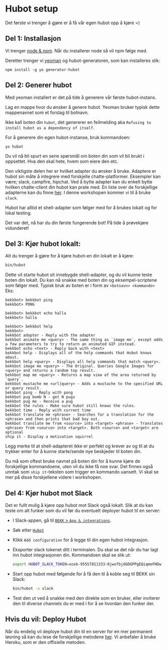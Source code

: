 # Hubot setup

Det første vi trenger å gjøre er å få vår egen hubot opp å kjøre =)

## Del 1: Installasjon
Vi trenger [node & npm](https://nodejs.org/en/download/). Når du installerer node så vil npm følge med.

Deretter trenger vi [yeoman](http://yeoman.io/) og hubot-generatoren, som kan installeres slik: 
 ```
 npm install -g yo generator-hubot
 ```

## Del 2: Generer hubot
Med yeoman installert er det på tide å generere vår første hubot-instans. 

Lag en mappe hvor du ønsker å genere hubot. Yeoman bruker typisk dette mappenavnet som et forslag til botnavn.

Ikke kall boten din `hubot`, det genererer en feilmelding aka `Refusing to install hubot as a dependency of itself`.

For å generere din egen hubot-instanse, bruk kommandoen: 
```
yo hubot
``` 

Du vil nå bli spurt en serie spørsmål om boten din som vil bli brukt i oppsettet. Hva den skal hete, hvem som eiere den etc. 

Den viktigste delen her er hvilket adapter du ønsker å bruke. Adaptere er hubot sin måte å integrere med forskjelle chatte-platformer. Eksempler kan være; slack, campfire, hipchat. Ved å bytte adapter kan du enkelt bytte hvilken chatte-client din hubot kan prate med. En liste over de forskjellige adapterne kan du finne [her](https://hubot.github.com/docs/adapters/). I denne workshopen kommer vi til å bruke `slack`. 

Hubot har alltid et shell-adapter som følger med for å brukes lokalt og for lokal testing. 

Det var det, nå har du din første fungerende bot! På tide å prøvekjøre vidunderet!

## Del 3: Kjør hubot lokalt: 

Alt du trenger å gjøre for å kjøre hubot-en din lokalt er å kjøre: 
```sh
bin/hubot
```
Dette vil starte hubot sit innebygde shell-adapter, og du vil kunne teste boten din lokalt. Du kan nå snakke med boten din og eksempel-scriptene som følger med. Typisk bruk av boten er i form av `<botnavn> <kommando>` Eks:

```
bekkbot> bekkbot ping
bekkbot> PONG

bekkbot> bekkbot echo halla
bekkbot> halla

bekkbot> bekkbot help
bekkbot>
bekkbot adapter - Reply with the adapter
bekkbot animate me <query> - The same thing as `image me`, except adds a few parameters to try to return an animated GIF instead.
bekkbot echo <text> - Reply back with <text>
bekkbot help - Displays all of the help commands that Hubot knows about.
bekkbot help <query> - Displays all help commands that match <query>.
bekkbot image me <query> - The Original. Queries Google Images for <query> and returns a random top result.
bekkbot map me <query> - Returns a map view of the area returned by `query`.
bekkbot mustache me <url|query> - Adds a mustache to the specified URL or query result.
bekkbot ping - Reply with pong
bekkbot pug bomb N - get N pugs
bekkbot pug me - Receive a pug
bekkbot the rules - Make sure hubot still knows the rules.
bekkbot time - Reply with current time
bekkbot translate me <phrase> - Searches for a translation for the <phrase> and then prints that bad boy out.
bekkbot translate me from <source> into <target> <phrase> - Translates <phrase> from <source> into <target>. Both <source> and <target> are optional
ship it - Display a motivation squirrel
```

Legg merke til at shell-adapteret ikke er perfekt og krever av og til at du trykker enter for å kunne starte/sende nye beskjeder til boten din. 

Du må som oftest bruke navnet på boten din for å kunne kjøre de forskjellige kommandoene, uten vil du ikke få noe svar. Det finnes også unntak som `ship it`-teksten som trigger en kommando uansett. Vi skal se mer på disse forskjellene videre i workshopen. 

## Del 4: Kjør hubot mot Slack
Det er fullt mulig å kjøre opp hubot mot Slack også lokalt. Slik at du kan teste om alt funker som du vil før du eventuelt deployer hubot til en server:
- I Slack-appen, gå til [```BEKK``` > ```App & integrations```](https://bekk.slack.com/apps).
- Søk etter [```Hubot```](https://bekk.slack.com/apps/A0F7XDU93-hubot)
- Klikk ```Add configuration``` for å legge til din egen hubot integrasjon.
- Eksporter slack tokenet ditt i terminalen. Du skal se det når du har lagt inn hubot integrasjonen din. Kommandoen skal se slik ut: 
  
  ```sh
  export HUBOT_SLACK_TOKEN=xoxb-95557811333-0jwofbjdGDGPPgEQiqmeFHDw
  ```
- Start opp hubot med følgende for å få den til å koble seg til BEKK sin Slack:
  
  ```sh 
  bin/hubot -a slack
  ```
- Test den ut ved å snakke med den direkte som en bruker, eller inviterer den til diverse channels du er med i for å se hvordan den funker der. 

## Hvis du vil: Deploy Hubot
Når du endelig vil deploye hubot din til en server for en mer permanent løsning så kan du lese de forskjellige metodene [her](https://hubot.github.com/docs/#deploying). Vi anbefaler å bruke Heroku, som er den offisielle metoden. 


